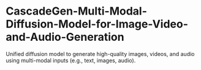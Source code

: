 # CascadeGen-Multi-Modal-Diffusion-Model-for-Image-Video-and-Audio-Generation
Unified diffusion model to generate high-quality images, videos, and audio using multi-modal inputs (e.g., text, images, audio).
